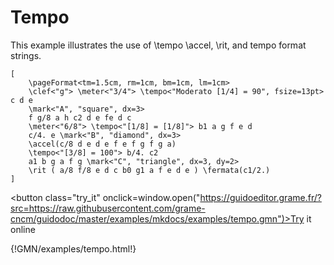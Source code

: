 
# Tempo 

This example illustrates the use of \tempo \accel, \rit, and tempo format strings.

~~~~~~
[ 
	\pageFormat<tm=1.5cm, rm=1cm, bm=1cm, lm=1cm>
	\clef<"g"> \meter<"3/4"> \tempo<"Moderato [1/4] = 90", fsize=13pt> c d e 
	\mark<"A", "square", dx=3>
	f g/8 a h c2 d e fe d c 
	\meter<"6/8"> \tempo<"[1/8] = [1/8]"> b1 a g f e d 
	c/4. e \mark<"B", "diamond", dx=3>
	\accel(c/8 d e d e f e f g f g a) 
	\tempo<"[3/8] = 100"> b/4. c2
	a1 b g a f g \mark<"C", "triangle", dx=3, dy=2>
	\rit ( a/8 f/8 e d c b0 g1 a f e d e ) \fermata(c1/2.)
]
~~~~~~


<button class="try_it" onclick=window.open("https://guidoeditor.grame.fr/?src=https://raw.githubusercontent.com/grame-cncm/guidodoc/master/examples/mkdocs/examples/tempo.gmn")>Try it online</button>

{!GMN/examples/tempo.html!}

